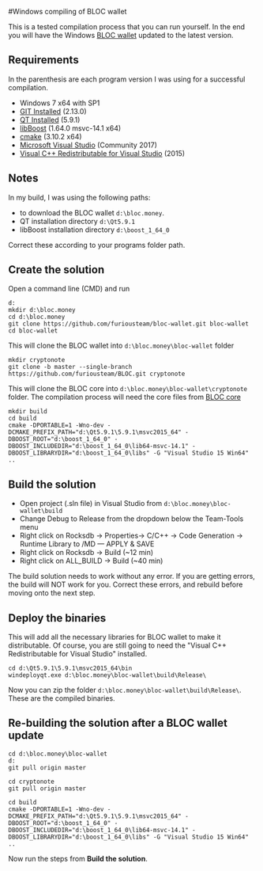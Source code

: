 #Windows compiling of BLOC wallet

This is a tested compilation process that you can run yourself. In the end you will have the Windows [BLOC wallet](https://bloc.money) updated to the latest version.

## Requirements

In the parenthesis are each program version I was using for a successful compilation.

* Windows 7 x64 with SP1
* [GIT Installed](https://git-scm.com/download/win) (2.13.0)
* [QT Installed](https://download.qt.io/archive/qt/) (5.9.1)
* [libBoost](https://www.boost.org/users/download/) (1.64.0 msvc-14.1 x64)
* [cmake](https://cmake.org/download/) (3.10.2 x64)
* [Microsoft Visual Studio](https://visualstudio.microsoft.com/downloads/) (Community 2017)
* [Visual C++ Redistributable for Visual Studio](https://www.microsoft.com/en-us/download/details.aspx?id=48145) (2015)

## Notes

In my build, I was using the following paths:

* to download the BLOC wallet `d:\bloc.money`.
* QT installation directory `d:\Qt5.9.1`
* libBoost installation directory `d:\boost_1_64_0`

Correct these according to your programs folder path.

## Create the solution

Open a command line (CMD) and run

```
d:
mkdir d:\bloc.money
cd d:\bloc.money
git clone https://github.com/furiousteam/bloc-wallet.git bloc-wallet
cd bloc-wallet
```

This will clone the BLOC wallet into `d:\bloc.money\bloc-wallet` folder

```
mkdir cryptonote
git clone -b master --single-branch https://github.com/furiousteam/BLOC.git cryptonote
```

This will clone the BLOC core into `d:\bloc.money\bloc-wallet\cryptonote` folder. The compilation process will need the core files from [BLOC core](https://github.com/furiousteam/BLOC.git)

```
mkdir build
cd build
cmake -DPORTABLE=1 -Wno-dev -DCMAKE_PREFIX_PATH="d:\Qt5.9.1\5.9.1\msvc2015_64" -DBOOST_ROOT="d:\boost_1_64_0" -DBOOST_INCLUDEDIR="d:\boost_1_64_0\lib64-msvc-14.1" -DBOOST_LIBRARYDIR="d:\boost_1_64_0\libs" -G "Visual Studio 15 Win64" ..
```

## Build the solution

* Open project (.sln file) in Visual Studio from `d:\bloc.money\bloc-wallet\build`
* Change Debug to Release from the dropdown below the Team-Tools menu
* Right click on Rocksdb -> Properties-> C/C++ -> Code Generation -> Runtime Library to /MD — APPLY & SAVE
* Right click on Rocksdb -> Build (~12 min)
* Right click on ALL_BUILD -> Build (~40 min)

The build solution needs to work without any error. If you are getting errors, the build will NOT work for you. Correct these errors, and rebuild before moving onto the next step.

## Deploy the binaries

This will add all the necessary libraries for BLOC wallet to make it distributable. Of course, you are still going to need the "Visual C++ Redistributable for Visual Studio" installed.

```
cd d:\Qt5.9.1\5.9.1\msvc2015_64\bin
windeployqt.exe d:\bloc.money\bloc-wallet\build\Release\
```

Now you can zip the folder `d:\bloc.money\bloc-wallet\build\Release\`. These are the compiled binaries.

## Re-building the solution after a BLOC wallet update

```
cd d:\bloc.money\bloc-wallet
d:
git pull origin master

cd cryptonote
git pull origin master

cd build
cmake -DPORTABLE=1 -Wno-dev -DCMAKE_PREFIX_PATH="d:\Qt5.9.1\5.9.1\msvc2015_64" -DBOOST_ROOT="d:\boost_1_64_0" -DBOOST_INCLUDEDIR="d:\boost_1_64_0\lib64-msvc-14.1" -DBOOST_LIBRARYDIR="d:\boost_1_64_0\libs" -G "Visual Studio 15 Win64" ..
```

Now run the steps from **Build the solution**.
